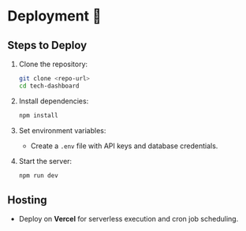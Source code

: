 # Deployment 🚀

## Steps to Deploy
1. Clone the repository:
   ```bash
   git clone <repo-url>
   cd tech-dashboard
   ```

2. Install dependencies:
   ```bash
   npm install
   ```

3. Set environment variables:
   - Create a `.env` file with API keys and database credentials.

4. Start the server:
   ```bash
   npm run dev
   ```

## Hosting
- Deploy on **Vercel** for serverless execution and cron job scheduling.

